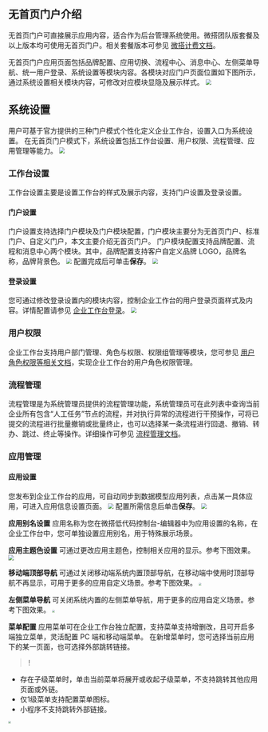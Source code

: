 ## 无首页门户介绍
无首页门户可直接展示应用内容，适合作为后台管理系统使用。微搭团队版套餐及以上版本均可使用无首页门户。相关套餐版本可参见 [微搭计费文档](https://cloud.tencent.com/document/product/1301/48867)。

无首页门户应用页面包括品牌配置、应用切换、流程中心、消息中心、左侧菜单导航、统一用户登录、系统设置等模块内容。各模块对应门户页面位置如下图所示，通过系统设置相关模块内容，可修改对应模块显隐及展示样式。
<img src="https://qcloudimg.tencent-cloud.cn/raw/8312a5b008dc2c631f3bef596db52ff2.png" style="zoom:70%;" />


## 系统设置 
用户可基于官方提供的三种门户模式个性化定义企业工作台，设置入口为系统设置。
在无首页门户模式下，系统设置包括工作台设置、用户权限、流程管理、应用管理等能力。
<img src="https://qcloudimg.tencent-cloud.cn/raw/712cfb731c423ac687666f67caf3ff8c.png" style="zoom:70%;" />

### 工作台设置
工作台设置主要是设置工作台的样式及展示内容，支持门户设置及登录设置。

#### 门户设置
门户设置支持选择门户模块及门户模块配置，门户模块主要分为无首页门户、标准门户、自定义门户，本文主要介绍无首页门户。
门户模块配置支持品牌配置、流程和消息中心两个模块。其中，品牌配置支持客户自定义品牌 LOGO，品牌名称，品牌背景色。
<img src="https://qcloudimg.tencent-cloud.cn/raw/13f386b9c69bf991f5fea0387a3f2bf1.png" style="zoom:70%;" />
配置完成后可单击**保存**。
<img src="https://qcloudimg.tencent-cloud.cn/raw/cdb4113e13a68790507b1b02bcd832b5.png" style="zoom:70%;" />

#### 登录设置
您可通过修改登录设置内的模块内容，控制企业工作台的用户登录页面样式及内容。详情配置请参见 [企业工作台登录](https://cloud.tencent.com/document/product/1301/82051)。
<img src="https://qcloudimg.tencent-cloud.cn/raw/c328cdd625983e41495a19a6ebce588d.png" style="zoom:70%;" />

### 用户权限
企业工作台支持用户部门管理、角色与权限、权限组管理等模块，您可参见 [用户角色权限等相关文档](https://cloud.tencent.com/document/product/1301/67238)，实现企业工作台的用户角色权限管理。

### 流程管理
流程管理是为系统管理员提供的流程管理功能，系统管理员可在此列表中查询当前企业所有包含“人工任务”节点的流程，并对执行异常的流程进行干预操作，可将已提交的流程进行批量撤销或批量终止，也可以选择某一条流程进行回退、撤销、转办、跳过、终止等操作。详细操作可参见 [流程管理文档](https://cloud.tencent.com/document/product/1301/82307)。

### 应用管理
#### 应用设置
您发布到企业工作台的应用，可自动同步到数据模型应用列表，点击某一具体应用，可进入应用信息设置页面。
<img src="https://qcloudimg.tencent-cloud.cn/raw/8ca61dba5918edda0758b8b6cc2caf23.png
" style="zoom:70%;" />
配置所需信息后单击**保存**。
<img src="https://qcloudimg.tencent-cloud.cn/raw/7389deba29a1ed83e55fec69abf40887.png
" style="zoom:70%;" />

**应用别名设置**
应用名称为您在微搭低代码控制台-编辑器中为应用设置的名称，在企业工作台中，您可单独设置应用别名，用于特殊展示场景。

**应用主题色设置**
可通过更改应用主题色，控制相关应用的显示。参考下图效果。
<img src="https://qcloudimg.tencent-cloud.cn/raw/3bab4e64ee73bf6a4ea33677ce2df55d.png
" style="zoom:70%;" />

**移动端顶部导航**
可通过关闭移动端系统内置顶部导航，在移动端中使用时顶部导航不再显示，可用于更多的应用自定义场景。参考下图效果。
<img src="https://qcloudimg.tencent-cloud.cn/raw/80d447cc39f10b91fc8ced0e90a7077a.jpg
" style="zoom:30%;" />


**左侧菜单导航**
可关闭系统内置的左侧菜单导航，用于更多的应用自定义场景。参考下图效果。
<img src="https://qcloudimg.tencent-cloud.cn/raw/144f4a521e30b649e2c12edac12a2ea5.png
" style="zoom:30%;" />

**菜单配置**
应用菜单可在企业工作台独立配置，支持菜单支持增删改，且可开启多端独立菜单，灵活配置 PC 端和移动端菜单。
在新增菜单时，您可选择当前应用下的某一页面，也可选择外部跳转链接。
>!
- 存在子级菜单时，单击当前菜单将展开或收起子级菜单，不支持跳转其他应用页面或外链。
- 仅1级菜单支持配置菜单图标。
- 小程序不支持跳转外部链接。

<img src="https://qcloudimg.tencent-cloud.cn/raw/3d1ce4336acd78bdca7516c9d160390e.png
" style="zoom:30%;" />
